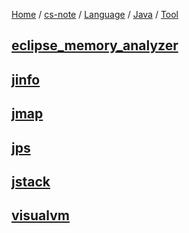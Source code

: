 [Home](https://mengxianbin.github.io) /
[cs-note](https://mengxianbin.github.io/cs-note/content) /
[Language](https://mengxianbin.github.io/cs-note/content/Language) /
[Java](https://mengxianbin.github.io/cs-note/content/Language/Java) /
[Tool](https://mengxianbin.github.io/cs-note/content/Language/Java/Tool)

## [eclipse_memory_analyzer](https://mengxianbin.github.io/cs-note/content/Language/Java/Tool/eclipse_memory_analyzer)

## [jinfo](https://mengxianbin.github.io/cs-note/content/Language/Java/Tool/jinfo)

## [jmap](https://mengxianbin.github.io/cs-note/content/Language/Java/Tool/jmap)

## [jps](https://mengxianbin.github.io/cs-note/content/Language/Java/Tool/jps)

## [jstack](https://mengxianbin.github.io/cs-note/content/Language/Java/Tool/jstack)

## [visualvm](https://mengxianbin.github.io/cs-note/content/Language/Java/Tool/visualvm)
